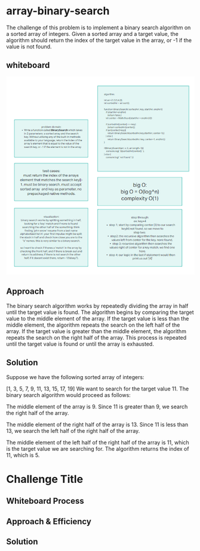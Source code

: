 # array-binary-search

The challenge of this problem is to implement a binary search algorithm on a sorted array of integers. Given a sorted array and a target value, the algorithm should return the index of the target value in the array, or -1 if the value is not found.

## whiteboard

![binary search wb](/assets/BinarySearch.png)

## Approach

The binary search algorithm works by repeatedly dividing the array in half until the target value is found. The algorithm begins by comparing the target value to the middle element of the array. If the target value is less than the middle element, the algorithm repeats the search on the left half of the array. If the target value is greater than the middle element, the algorithm repeats the search on the right half of the array. This process is repeated until the target value is found or until the array is exhausted.

## Solution

Suppose we have the following sorted array of integers:

[1, 3, 5, 7, 9, 11, 13, 15, 17, 19]
We want to search for the target value 11. The binary search algorithm would proceed as follows:

The middle element of the array is 9. Since 11 is greater than 9, we search the right half of the array.

The middle element of the right half of the array is 13. Since 11 is less than 13, we search the left half of the right half of the array.

The middle element of the left half of the right half of the array is 11, which is the target value we are searching for. The algorithm returns the index of 11, which is 5.




# Challenge Title
<!-- Description of the challenge -->

## Whiteboard Process
<!-- Embedded whiteboard image -->

## Approach & Efficiency
<!-- What approach did you take? Why? What is the Big O space/time for this approach? -->

## Solution
<!-- Show how to run your code, and examples of it in action -->